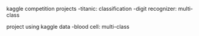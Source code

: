 kaggle competition projects
-titanic: classification
-digit recognizer: multi-class

project using kaggle data
-blood cell: multi-class
